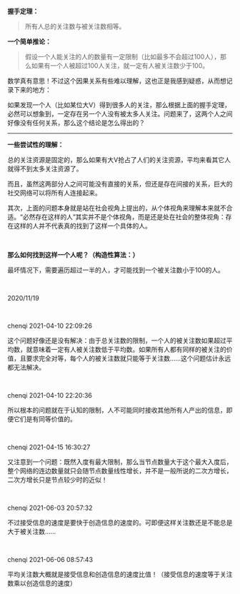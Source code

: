 **握手定理：**

> 所有人总的关注数与被关注数相等。

**一个简单推论：**

> 假设一个人能关注的人的数量有一定限制（比如最多不会超过100人），那么如果有一个人被超过100人关注，就一定有人被关注数少于100。

数学真有意思！不过这个因果关系有些难以理解，这也正是我感到疑惑，从而想记录下来的地方：

如果发现一个人（比如某位大V）得到很多人的关注，那么根据上面的握手定理，必然可以想象到，一定存在另一个人没有被太多人关注。问题来了，这两个人之间好像没有任何关系，那么这个结论是怎么得出的？

---

**一些尝试性的理解：**

总的关注资源是固定的，那么如果有大V抢占了人们的关注资源，平均来看其它人就得不到太多关注资源了。

而且，虽然这两部分人之间可能没有直接的关系，但还是存在间接的关系，巨大的社交网络可以将所有人连接起来。

其次，上面的问题本身就是站在社会视角上提出的，从个体视角来理解本来就不合适。“必然存在这样的人”其实并不是个体视角，而是还是处在社会的整体视角：存在这样的人并不代表真的找到了这样一个具体的人。

<br>

**那么如何找到这样一个人呢？（构造性算法：）**

最坏情况下，需要遍历超过一半的人，才可能找到一个被关注数小于100的人。

<br>

2020/11/19

<br>

chenqi 2021-04-10 22:09:26

这个问题好像还是没有解决：由于总关注数的限制，一个人的被关注数如果超过平均数，就意味着一定有人被关注数低于平均数。如果所有人都有同样的被关注的价值，且要求完全对等，每个人的被关注数就只能等于关注数……这个问题估计永远都无法解决。

<br>

chenqi 2021-04-10 22:20:36

所以根本的问题就在于认知的限制，人不可能同时接收其他所有人产出的信息，即便它们是有同等价值的。

<br>

chenqi 2021-04-15 16:30:27

又注意到一个问题：既然入度有最大限制，那么当节点数量大于这个最大入度后，整个网络的连边数量就只会随节点数量线性增长，并不是一般所说的二次方增长，二次方增长只是节点较少时的近似！

<br>

chenqi 2021-06-03 20:57:32

不过接受信息的速度是要快于创造信息的速度的。可即便这样关注数还是不能总是大于被关注数……

<br>

chenqi 2021-06-06 08:57:43

平均关注数大概就是接受信息和创造信息的速度比值！（接受信息的速度等于关注数乘以创造信息的速度）